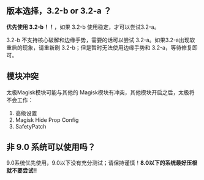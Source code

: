 ## 版本选择，3.2-b or 3.2-a ？

**优先使用 3.2-b！！**，如果 3.2-b 使用稳定，才可以尝试3.2-a。

3.2-b 不支持核心破解和边缘手势，需要的话可以尝试 3.2-a。如果3.2-a出现软重启的现象，请重新刷 3.2-b；但是暂时无法使用边缘手势和 3.2-a，等待修复即可。

## 模块冲突

太极Magisk模块可能与其他的 Magisk模块有冲突，其他模块开启之后，太极将不会工作：
1. 高级设置
2. Magisk Hide Prop Config
3. SafetyPatch

## 非 9.0 系统可以使用吗？

9.0系统优先使用，9.0以下没有充分测试；请保持谨慎！**8.0以下的系统最好压根就不要尝试!!**

